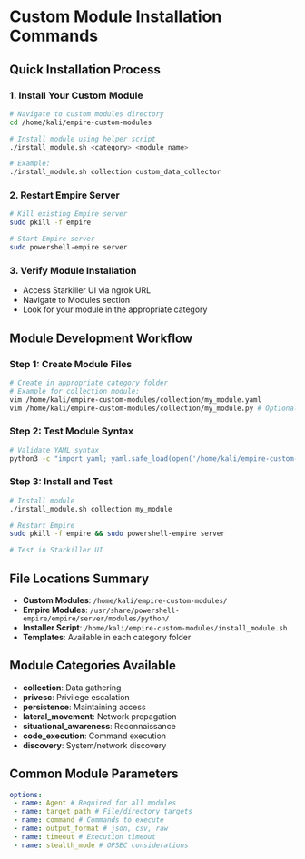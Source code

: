 # Custom Module Installation Commands

## Quick Installation Process

### 1. Install Your Custom Module
```bash
# Navigate to custom modules directory
cd /home/kali/empire-custom-modules

# Install module using helper script
./install_module.sh <category> <module_name>

# Example:
./install_module.sh collection custom_data_collector
```

### 2. Restart Empire Server
```bash
# Kill existing Empire server
sudo pkill -f empire

# Start Empire server
sudo powershell-empire server
```

### 3. Verify Module Installation
- Access Starkiller UI via ngrok URL
- Navigate to Modules section
- Look for your module in the appropriate category

## Module Development Workflow

### Step 1: Create Module Files
```bash
# Create in appropriate category folder
# Example for collection module:
vim /home/kali/empire-custom-modules/collection/my_module.yaml
vim /home/kali/empire-custom-modules/collection/my_module.py # Optional
```

### Step 2: Test Module Syntax
```bash
# Validate YAML syntax
python3 -c "import yaml; yaml.safe_load(open('/home/kali/empire-custom-modules/collection/my_module.yaml'))"
```

### Step 3: Install and Test
```bash
# Install module
./install_module.sh collection my_module

# Restart Empire
sudo pkill -f empire && sudo powershell-empire server

# Test in Starkiller UI
```

## File Locations Summary
- **Custom Modules**: `/home/kali/empire-custom-modules/`
- **Empire Modules**: `/usr/share/powershell-empire/empire/server/modules/python/`
- **Installer Script**: `/home/kali/empire-custom-modules/install_module.sh`
- **Templates**: Available in each category folder

## Module Categories Available
- **collection**: Data gathering
- **privesc**: Privilege escalation
- **persistence**: Maintaining access
- **lateral_movement**: Network propagation
- **situational_awareness**: Reconnaissance
- **code_execution**: Command execution
- **discovery**: System/network discovery

## Common Module Parameters
```yaml
options:
 - name: Agent # Required for all modules
 - name: target_path # File/directory targets
 - name: command # Commands to execute
 - name: output_format # json, csv, raw
 - name: timeout # Execution timeout
 - name: stealth_mode # OPSEC considerations
```
